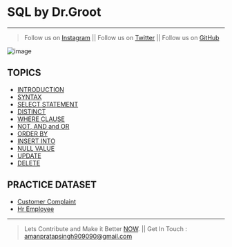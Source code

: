 # SQL by Dr.Groot
---
> Follow us on [Instagram](https://www.instagram.com/datascience.drgroot/) || 
> Follow us on [Twitter](https://twitter.com/DrGroot7) || 
> Follow us on [GitHub](https://github.com/Dr-Groot)

![image](https://user-images.githubusercontent.com/63160825/119977852-87f7c280-bfd6-11eb-9d5b-3ac93d7da166.png)

## TOPICS
+ [INTRODUCTION](intro.md)
+ [SYNTAX](syntax.md)
+ [SELECT STATEMENT](select.md)
+ [DISTINCT](selectdistinct.md)
+ [WHERE CLAUSE](where.md)
+ [NOT, AND and OR](andornot.md)
+ [ORDER BY](orderby.md)
+ [INSERT INTO](insertinto.md)
+ [NULL VALUE](null.md)
+ [UPDATE](update.md)
+ [DELETE](delete.md)

## PRACTICE DATASET
+ [Customer Complaint](CustomerComplaint.csv)
+ [Hr Employee](hremployee.csv)

---
> Lets Contribute and Make it Better [NOW](https://github.com/Dr-Groot). || Get In Touch :  amanpratapsingh909090@gmail.com
